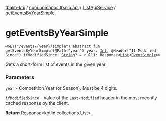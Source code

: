[tbalib-ktx](../../index.md) / [com.npmanos.tbalib.api](../index.md) / [ListApiService](index.md) / [getEventsByYearSimple](./get-events-by-year-simple.md)

# getEventsByYearSimple

`@GET("/events/{year}/simple") abstract fun getEventsByYearSimple(@Path("year") year: `[`Int`](https://kotlinlang.org/api/latest/jvm/stdlib/kotlin/-int/index.html)`, @Header("If-Modified-Since") ifModifiedSince: `[`String`](https://kotlinlang.org/api/latest/jvm/stdlib/kotlin/-string/index.html)`? = null): Response<`[`List`](https://kotlinlang.org/api/latest/jvm/stdlib/kotlin.collections/-list/index.html)`<`[`EventSimple`](../../com.npmanos.tbalib.model/-event-simple/index.md)`>>`

Gets a short-form list of events in the given year.

### Parameters

`year` - Competition Year (or Season). Must be 4 digits.

`ifModifiedSince` - Value of the `Last-Modified` header in the most recently cached response by the client.

**Return**
Response&lt;kotlin.collections.List&gt;

